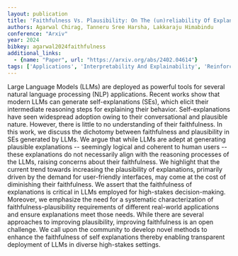 ```yaml
---
layout: publication
title: 'Faithfulness Vs. Plausibility: On The (un)reliability Of Explanations From Large Language Models'
authors: Agarwal Chirag, Tanneru Sree Harsha, Lakkaraju Himabindu
conference: "Arxiv"
year: 2024
bibkey: agarwal2024faithfulness
additional_links:
  - {name: "Paper", url: "https://arxiv.org/abs/2402.04614"}
tags: ['Applications', 'Interpretability And Explainability', 'Reinforcement Learning', 'Tools']
---
```

Large Language Models (LLMs) are deployed as powerful tools for several
natural language processing (NLP) applications. Recent works show that modern
LLMs can generate self-explanations (SEs), which elicit their intermediate
reasoning steps for explaining their behavior. Self-explanations have seen
widespread adoption owing to their conversational and plausible nature.
However, there is little to no understanding of their faithfulness. In this
work, we discuss the dichotomy between faithfulness and plausibility in SEs
generated by LLMs. We argue that while LLMs are adept at generating plausible
explanations -- seemingly logical and coherent to human users -- these
explanations do not necessarily align with the reasoning processes of the LLMs,
raising concerns about their faithfulness. We highlight that the current trend
towards increasing the plausibility of explanations, primarily driven by the
demand for user-friendly interfaces, may come at the cost of diminishing their
faithfulness. We assert that the faithfulness of explanations is critical in
LLMs employed for high-stakes decision-making. Moreover, we emphasize the need
for a systematic characterization of faithfulness-plausibility requirements of
different real-world applications and ensure explanations meet those needs.
While there are several approaches to improving plausibility, improving
faithfulness is an open challenge. We call upon the community to develop novel
methods to enhance the faithfulness of self explanations thereby enabling
transparent deployment of LLMs in diverse high-stakes settings.
